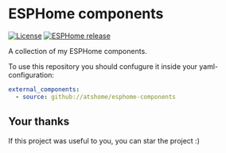 # ESPHome components

[![License][license-shield]][license]
[![ESPHome release][esphome-release-shield]][esphome-release]

[license-shield]: https://img.shields.io/static/v1?label=License&message=GPL%203.0&color=orange&logo=license
[license]: https://opensource.org/license/gpl-3-0
[esphome-release-shield]: https://img.shields.io/static/v1?label=ESPHome&message=2023.12&color=green&logo=esphome
[esphome-release]: https://GitHub.com/esphome/esphome/releases/



A collection of my ESPHome components.

To use this repository you should confugure it inside your yaml-configuration:

```yaml
external_components:
  - source: github://atshome/esphome-components
```


## Your thanks

If this project was useful to you, you can star the project :)

